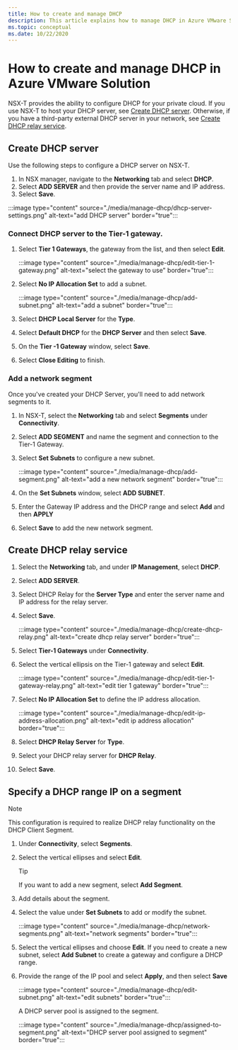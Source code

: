 ```yaml
---
title: How to create and manage DHCP
description: This article explains how to manage DHCP in Azure VMware Solution.
ms.topic: conceptual
ms.date: 10/22/2020
---
```

# How to create and manage DHCP in Azure VMware Solution

NSX-T provides the ability to configure DHCP for your private cloud. If you use NSX-T to host your DHCP server, see [Create DHCP server](#create-dhcp-server). Otherwise, if you have a third-party external DHCP server in your network, see [Create DHCP relay service](#create-dhcp-relay-service).

## Create DHCP server

Use the following steps to configure a DHCP server on NSX-T.

1. In NSX manager, navigate to the **Networking** tab and select **DHCP**. 
1. Select **ADD SERVER** and then provide the server name and IP address. 
1. Select **Save**.

:::image type="content" source="./media/manage-dhcp/dhcp-server-settings.png" alt-text="add DHCP server" border="true":::

### Connect DHCP server to the Tier-1 gateway.

1. Select **Tier 1 Gateways**, the gateway from the list, and then select **Edit**.

   :::image type="content" source="./media/manage-dhcp/edit-tier-1-gateway.png" alt-text="select the gateway to use" border="true":::

1. Select **No IP Allocation Set** to add a subnet.

   :::image type="content" source="./media/manage-dhcp/add-subnet.png" alt-text="add a subnet" border="true":::

1. Select **DHCP Local Server** for the **Type**. 
1. Select **Default DHCP** for the **DHCP Server** and then select **Save**.


1. On the **Tier -1 Gateway** window, select **Save**. 
1. Select **Close Editing** to finish.

### Add a network segment

Once you've created your DHCP Server, you'll need to add network segments to it.

1. In NSX-T, select the **Networking** tab and select **Segments** under **Connectivity**. 
1. Select **ADD SEGMENT** and name the segment and connection to the Tier-1 Gateway. 
1. Select **Set Subnets** to configure a new subnet. 

   :::image type="content" source="./media/manage-dhcp/add-segment.png" alt-text="add a new network segment" border="true":::

1. On the **Set Subnets** window, select **ADD SUBNET**. 
1. Enter the Gateway IP address and the DHCP range and select **Add** and then **APPLY**

1. Select **Save** to add the new network segment.

## Create DHCP relay service

1. Select the **Networking** tab, and under **IP Management**, select **DHCP**. 
1. Select **ADD SERVER**. 
1. Select DHCP Relay for the **Server Type** and enter the server name and IP address for the relay server. 
1. Select **Save**.

   :::image type="content" source="./media/manage-dhcp/create-dhcp-relay.png" alt-text="create dhcp relay server" border="true":::

1. Select **Tier-1 Gateways** under **Connectivity**. 
1. Select the vertical ellipsis on the Tier-1 gateway and select **Edit**.

   :::image type="content" source="./media/manage-dhcp/edit-tier-1-gateway-relay.png" alt-text="edit tier 1 gateway" border="true":::

1. Select **No IP Allocation Set** to define the IP address allocation.

   :::image type="content" source="./media/manage-dhcp/edit-ip-address-allocation.png" alt-text="edit ip address allocation" border="true":::

1. Select **DHCP Relay Server** for **Type**.
1. Select your DHCP relay server for **DHCP Relay**. 
1. Select **Save**.


## Specify a DHCP range IP on a segment

> [!NOTE]
> This configuration is required to realize DHCP relay functionality on the DHCP Client Segment. 

1. Under **Connectivity**, select **Segments**. 
1. Select the vertical ellipses and select **Edit**. 

   >[!TIP]
   >If you want to add a new segment, select **Add Segment**.

1. Add details about the segment. 
1. Select the value under **Set Subnets** to add or modify the subnet.

   :::image type="content" source="./media/manage-dhcp/network-segments.png" alt-text="network segments" border="true":::

1. Select the vertical ellipses and choose **Edit**. If you need to create a new subnet, select **Add Subnet** to create a gateway and configure a DHCP range. 
1. Provide the range of the IP pool and select **Apply**, and then select **Save**

   :::image type="content" source="./media/manage-dhcp/edit-subnet.png" alt-text="edit subnets" border="true":::

   A DHCP server pool is assigned to the segment.

   :::image type="content" source="./media/manage-dhcp/assigned-to-segment.png" alt-text="DHCP server pool assigned to segment" border="true":::
